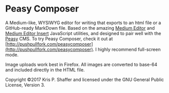 # Peasy Composer

A Medium-like, WYSIWYG editor for writing that exports to an html file or a GitHub-ready MarkDown file. Based on the amazing [Medium Editor](https://github.com/yabwe/medium-editor) and [Medium Editor Insert](http://linkesch.com/medium-editor-insert-plugin/) JavaScript utilities, and designed to pair well with the [Peasy](https://peasy.pushpullfork.com) CMS. To try Peasy Composer, check it out at [http://pushpullfork.com/peasycomposer](http://pushpullfork.com/peasycomposer). I highly recommend full-screen mode.

Image uploads work best in Firefox. All images are converted to base-64 and included directly in the HTML file.

Copyright ©2017 Kris P. Shaffer and licensed under the GNU General Public License, Version 3.
